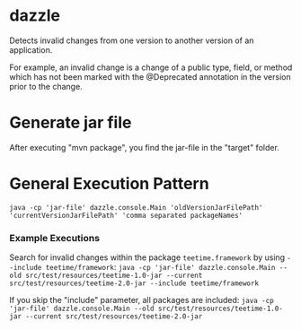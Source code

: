 # dazzle
Detects invalid changes from one version to another version of an application.

For example, an invalid change is a change of a public type, field, or method which has not been marked with the @Deprecated annotation in the version prior to the change.

# Generate jar file
After executing "mvn package", you find the jar-file in the "target" folder.

# General Execution Pattern
`java -cp 'jar-file' dazzle.console.Main 'oldVersionJarFilePath' 'currentVersionJarFilePath' 'comma separated packageNames'`

### Example Executions
Search for invalid changes within the package `teetime.framework` by using `--include teetime/framework`:
`java -cp 'jar-file' dazzle.console.Main --old src/test/resources/teetime-1.0-jar --current src/test/resources/teetime-2.0-jar --include teetime/framework`

If you skip the "include" parameter, all packages are included:
`java -cp 'jar-file' dazzle.console.Main --old src/test/resources/teetime-1.0-jar --current src/test/resources/teetime-2.0-jar`
